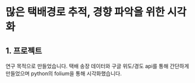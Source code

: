# 많은 택배경로 추적, 경향 파악을 위한 시각화
## 1. 프로젝트
연구 목적으로 만들었습니다. 택배 송장 데이터와 구글 위도/경도 api를 통해 간단하게 만들었으며 python의 folium을 통해 시각화했습니다.